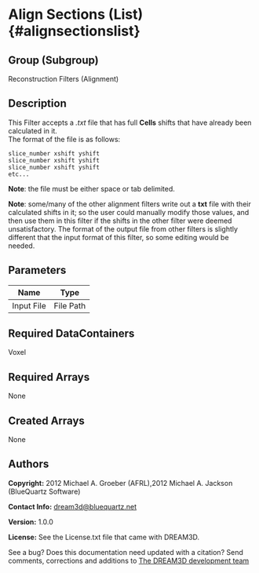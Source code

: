 Align Sections (List) {#alignsectionslist}
======

## Group (Subgroup) ##
Reconstruction Filters (Alignment)

## Description ##
This Filter accepts a _.txt_ file that has full **Cells** shifts that have already been calculated in it.  
The format of the file is as follows: 

    slice_number xshift yshift
    slice_number xshift yshift 
    slice_number xshift yshift
    etc...
**Note**: the file must be either space or tab delimited.

**Note**: some/many of the other alignment filters write out a **txt** file with their calculated shifts in it; so
the user could manually modify those values, and then use them in this filter if the shifts in the other filter were deemed unsatisfactory.  The format of the output file from other filters is slightly different that the input format of this filter, so some editing would be needed.

## Parameters ##

| Name | Type |
|------|------|
| Input File | File Path |

## Required DataContainers ##
Voxel

## Required Arrays ##
None

## Created Arrays ##
None

## Authors ##

**Copyright:** 2012 Michael A. Groeber (AFRL),2012 Michael A. Jackson (BlueQuartz Software)

**Contact Info:** dream3d@bluequartz.net

**Version:** 1.0.0

**License:**  See the License.txt file that came with DREAM3D.




See a bug? Does this documentation need updated with a citation? Send comments, corrections and additions to [The DREAM3D development team](mailto:dream3d@bluequartz.net?subject=Documentation%20Correction)

